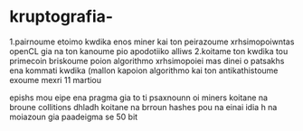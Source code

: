 # kruptografia-
1.pairnoume etoimo kwdika enos miner kai ton peirazoume xrhsimopoiwntas openCL gia na ton kanoume pio apodotiiko
alliws
2.koitame ton kwdika tou primecoin
briskoume poion algorithmo xrhsimopoiei
mas dinei o patsakhs ena kommati kwdika (mallon kapoion algorithmo kai ton antikathistoume
exoume mexri 11 martiou 

epishs mou eipe ena pragma gia to ti psaxnounn oi miners
koitane na broune collitions
dhladh koitane na brroun hashes pou na einai idia h na moiazoun gia paadeigma se 50 bit
